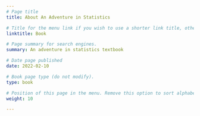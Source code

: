 ```yaml
---
# Page title
title: About An Adventure in Statistics

# Title for the menu link if you wish to use a shorter link title, otherwise remove this option.
linktitle: Book

# Page summary for search engines.
summary: An adventure in statistics textbook

# Date page published
date: 2022-02-10

# Book page type (do not modify).
type: book

# Position of this page in the menu. Remove this option to sort alphabetically.
weight: 10

---
```




